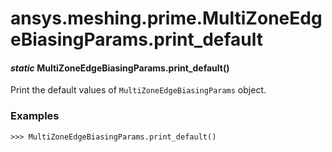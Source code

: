 # ansys.meshing.prime.MultiZoneEdgeBiasingParams.print_default

<a id="ansys.meshing.prime.MultiZoneEdgeBiasingParams.print_default"></a>

#### *static* MultiZoneEdgeBiasingParams.print_default()

Print the default values of `MultiZoneEdgeBiasingParams` object.

### Examples

```pycon
>>> MultiZoneEdgeBiasingParams.print_default()
```

<!-- !! processed by numpydoc !! -->
